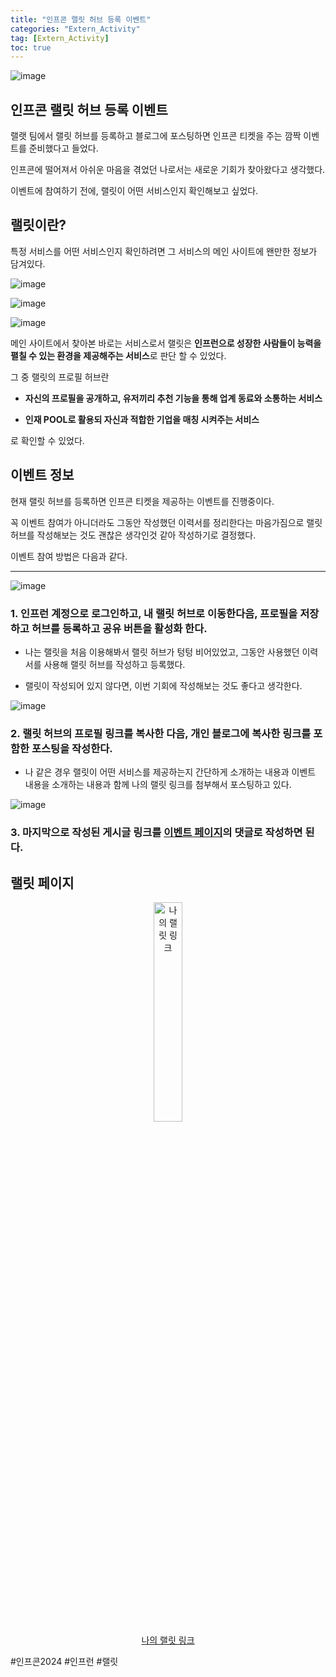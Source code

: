 ```yaml
---
title: "인프콘 랠릿 허브 등록 이벤트"
categories: "Extern_Activity"
tag: [Extern_Activity]
toc: true
---
```


![image](https://cdn.inflearn.com/public/files/pages/8cc0e77f-c4c2-44de-87b8-07f81a3245b3/infcon%20rallit%20event.png)

## 인프콘 랠릿 허브 등록 이벤트

랠랫 팀에서 랠릿 허브를 등록하고 블로그에 포스팅하면 인프콘 티켓을 주는 깜짝 이벤트를 준비했다고 들었다.

인프콘에 떨어져서 아쉬운 마음을 겪었던 나로서는 새로운 기회가 찾아왔다고 생각했다.

이벤트에 참여하기 전에, 랠릿이 어떤 서비스인지 확인해보고 싶었다.

## 랠릿이란?

특정 서비스를 어떤 서비스인지 확인하려면 그 서비스의 메인 사이트에 왠만한 정보가 담겨있다.

![image](https://imgur.com/9FFljV1.png)

![image](https://imgur.com/m7xnxAz.png)

![image](https://imgur.com/ePWowJl.png)

메인 사이트에서 찾아본 바로는 서비스로서 랠릿은 **인프런으로 성장한 사람들이 능력을 펼칠 수 있는 환경을 제공해주는 서비스**로 판단 할 수 있었다.

그 중 랠릿의 프로필 허브란 

- **자신의 프로필을 공개하고, 유저끼리 추천 기능을 통해 업계 동료와 소통하는 서비스**

- **인재 POOL로 활용되 자신과 적합한 기업을 매칭 시켜주는 서비스**

로 확인할 수 있었다.

## 이벤트 정보

현재 랠릿 허브를 등록하면 인프콘 티켓을 제공하는 이벤트를 진행중이다.

꼭 이벤트 참여가 아니더라도 그동안 작성했던 이력서를 정리한다는 마음가짐으로 랠릿 허브를 작성해보는 것도 괜찮은 생각인것 같아 작성하기로 결정했다.

이벤트 참여 방법은 다음과 같다.

---

![image](https://imgur.com/9LGqtIz.png)

### 1. 인프런 계정으로 로그인하고, 내 랠릿 허브로 이동한다음, 프로필을 저장하고 허브를 등록하고 공유 버튼을 활성화 한다.

- 나는 랠릿을 처음 이용해봐서 랠릿 허브가 텅텅 비어있었고, 그동안 사용했던 이력서를 사용해 랠릿 허브를 작성하고 등록했다. 

- 랠릿이 작성되어 있지 않다면, 이번 기회에 작성해보는 것도 좋다고 생각한다.

![image](https://imgur.com/VbdRLid.png)

### 2. 랠릿 허브의 프로필 링크를 복사한 다음, 개인 블로그에 복사한 링크를 포함한 포스팅을 작성한다.

- 나 같은 경우 랠릿이 어떤 서비스를 제공하는지 간단하게 소개하는 내용과 이벤트 내용을 소개하는 내용과 함께 나의 랠릿 링크를 첨부해서 포스팅하고 있다.

![image](https://imgur.com/uU36KR7.png)

### 3. 마지막으로 작성된 게시글 링크를 [이벤트 페이지](https://www.inflearn.com/pages/infcon-2024-rallit-hub)의 댓글로 작성하면 된다.

## 랠릿 페이지

<div align="center">
  <a href="https://www.rallit.com/resumes/1296125@dldydtn207/%EC%9D%B4%EC%9A%A9%EC%88%98">
    <img src="https://imgur.com/gaodbSl.png" alt="나의 랠릿 링크" style="width: 30%; height: auto;">
  </a>
</div>

<div align="center">
  <a href="https://www.rallit.com/resumes/1296125@dldydtn207/%EC%9D%B4%EC%9A%A9%EC%88%98">나의 랠릿 링크</a>
</div>

#인프콘2024 #인프런 #랠릿
